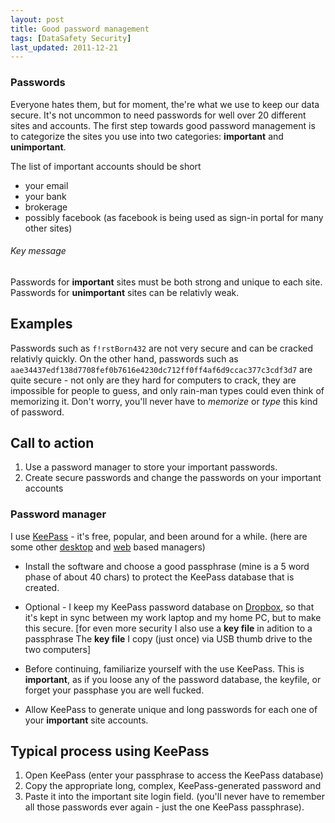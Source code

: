 ```yaml
---
layout: post
title: Good password management
tags: [DataSafety Security]
last_updated: 2011-12-21
---
```


### Passwords
Everyone hates them, but for moment, the're what we use to keep our data secure. It's not uncommon to need passwords for well over 20 different sites and accounts. The first step towards good password management is to categorize the sites you use into two categories: **important** and **unimportant**.

The list of important accounts should be short

* your email
* your bank
* brokerage
* possibly facebook (as facebook is being used as sign-in portal for many other sites)

###### Key message
Passwords for **important** sites must be both strong and unique to each site. Passwords for **unimportant** sites can be relativly weak.


## Examples
Passwords such as `f!rstBorn432` are not very secure and can be cracked relativly quickly.
On the other hand, passwords such as `aae34437edf138d7708fef0b7616e4230dc712ff0ff4af6d9ccac377c3cdf3d7` are quite secure - not only are they hard for computers to crack, 
they are impossible for people to guess, and only rain-man types could even think of memorizing it. Don't worry, you'll never have to _memorize_ or _type_ this kind of password.


## Call to action
1. Use a password manager to store your important passwords.
1. Create secure passwords and change the passwords on your important accounts

### Password manager
I use [KeePass](http://keepass.info/index.html) - it's free, popular, and been around for a while. (here are some other [desktop](http://lifehacker.com/5529133/five-best-password-managers) and [web](http://www.passpack.com/en/professional-password-manager/) based managers)

* Install the software and choose a good passphrase (mine is a 5 word phase of about 40 chars) to protect the KeePass database that is created.
* Optional - I keep my KeePass password database on [Dropbox](http://db.tt/PnMCV7X), so that it's kept in sync between my work laptop and my home PC, but to make this secure. [for even more security I also use a **key file** in adition to a passphrase 
The **key file** I copy (just once) via USB thumb drive to the two computers]

* Before continuing, familiarize yourself with the use KeePass. This is **important**, as if you loose any of the password database, the keyfile, or forget your passphase you are well fucked.
* Allow KeePass to generate unique and long passwords for each one of your **important** site accounts.

## Typical process using KeePass
1. Open KeePass (enter your passphrase to access the KeePass database)
1. Copy the appropriate long, complex, KeePass-generated password and
1. Paste it into the important site login field.
(you'll never have to remember all those passwords ever again - just the one KeePass passphrase).
